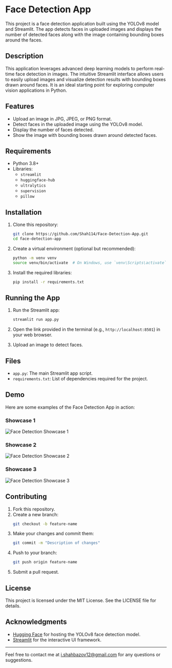 # Face Detection App

This project is a face detection application built using the YOLOv8 model and Streamlit. The app detects faces in uploaded images and displays the number of detected faces along with the image containing bounding boxes around the faces.

## Description
This application leverages advanced deep learning models to perform real-time face detection in images. The intuitive Streamlit interface allows users to easily upload images and visualize detection results with bounding boxes drawn around faces. It is an ideal starting point for exploring computer vision applications in Python.

## Features
- Upload an image in JPG, JPEG, or PNG format.
- Detect faces in the uploaded image using the YOLOv8 model.
- Display the number of faces detected.
- Show the image with bounding boxes drawn around detected faces.

## Requirements
- Python 3.8+
- Libraries:
  - `streamlit`
  - `huggingface-hub`
  - `ultralytics`
  - `supervision`
  - `pillow`

## Installation
1. Clone this repository:
   ```bash
   git clone https://github.com/Shah114/Face-Detection-App.git
   cd face-detection-app
   ```

2. Create a virtual environment (optional but recommended):
   ```bash
   python -m venv venv
   source venv/bin/activate  # On Windows, use `venv\Scripts\activate`
   ```

3. Install the required libraries:
   ```bash
   pip install -r requirements.txt
   ```

## Running the App
1. Run the Streamlit app:
   ```bash
   streamlit run app.py
   ```

2. Open the link provided in the terminal (e.g., `http://localhost:8501`) in your web browser.

3. Upload an image to detect faces.

## Files
- `app.py`: The main Streamlit app script.
- `requirements.txt`: List of dependencies required for the project.

## Demo

Here are some examples of the Face Detection App in action:

### Showcase 1
![Face Detection Showcase 1](assets/image1.jpg)

### Showcase 2
![Face Detection Showcase 2](assets/image2.jpg)

### Showcase 3
![Face Detection Showcase 3](assets/image3.jpg)


## Contributing
1. Fork this repository.
2. Create a new branch:
   ```bash
   git checkout -b feature-name
   ```
3. Make your changes and commit them:
   ```bash
   git commit -m "Description of changes"
   ```
4. Push to your branch:
   ```bash
   git push origin feature-name
   ```
5. Submit a pull request.

## License
This project is licensed under the MIT License. See the LICENSE file for details.

## Acknowledgments
- [Hugging Face](https://huggingface.co/) for hosting the YOLOv8 face detection model.
- [Streamlit](https://streamlit.io/) for the interactive UI framework.

---
Feel free to contact me at i.shahbazov12@gmail.com for any questions or suggestions.
